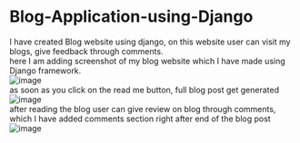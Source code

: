 # Blog-Application-using-Django
I have created Blog website using django, on this website user can visit my blogs, give feedback through comments.<br>
here I am adding screenshot of my blog website which I have made using Django framework.<br>
![image](https://github.com/sayali-kumbhar/Blog-Application-using-Django/assets/124874136/58a6842d-c9d1-49c8-a8eb-09438d37cfdd)
<br>
as soon as you click on the read me button, full blog post get generated <br>
![image](https://github.com/sayali-kumbhar/Blog-Application-using-Django/assets/124874136/156f9fda-ec5b-42bb-b752-03d0e5a8a2a7)
<br>
after reading the blog user can give review on blog through comments, which I have added comments section right after end of the blog post <br>
![image](https://github.com/sayali-kumbhar/Blog-Application-using-Django/assets/124874136/a350310f-8963-4f12-aaa4-711512d37561)

